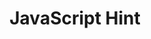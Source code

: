 ---
content-type: "api-sub-structure"
key: "current-step-stitch-js-hint-object"

title: "JavaScript Hint"

object-attributes:
  - name: "function"
    type: "string"
    description: "The [JavaScript client]({{ js.section | flatify | prepend: site.baseurl }}) function required to complete the current step."

  - name: "options"
    type: "object"
    description: "The option values to pass into the corresponding JavaScript client `function`."
---